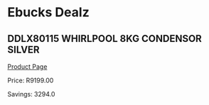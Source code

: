 
# Ebucks Dealz
## DDLX80115 WHIRLPOOL 8KG CONDENSOR SILVER
[Product Page](https://www.ebucks.com/web/shop/productSelected.do?prodId=1173296582&catId=704981826)

Price: R9199.00

Savings: 3294.0


	